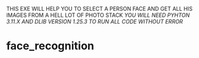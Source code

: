 THIS EXE WILL HELP YOU TO SELECT A PERSON FACE AND GET ALL HIS IMAGES FROM A HELL LOT OF PHOTO STACK
*YOU WILL NEED PYHTON 3.11.X AND DLIB VERSION 1.25.3 TO RUN ALL CODE WITHOUT ERROR*

# face_recognition
